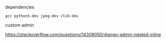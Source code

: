 

dependencies

`gcc python3-dev jpeg-dev zlib-dev`


custom admin

https://stackoverflow.com/questions/14308050/django-admin-nested-inline